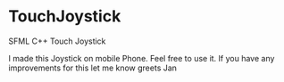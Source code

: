 # TouchJoystick
SFML C++ Touch Joystick

I made this Joystick on mobile Phone. 
Feel free to use it. 
If you have any improvements for this let me know
greets
Jan 

